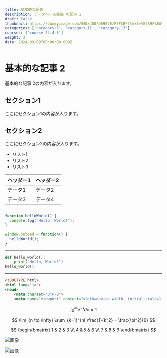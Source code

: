 ```yaml
---
title: 基本的な記事
description: データベース基礎 の記事 2
draft: false
thumbnail: https://dummyimage.com/600x400/D69E2E/FEFCBF?text=%E5%9F%BA%E6%9C%AC%E7%9A%84%E3%81%AA%E8%A8%98%E4%BA%8B
categories: ['category-7', 'category-11', 'category-13']
courses: ['course-24-4-5']
weight: 3
date: 2024-03-09T00:00:00.000Z
---
```


# 基本的な記事 2

基本的な記事 2の内容が入ります。

## セクション1
ここにセクション1の内容が入ります。

## セクション2
ここにセクション2の内容が入ります。

- リスト1
- リスト2
- リスト3

| ヘッダー1 | ヘッダー2 |
| --------- | --------- |
| データ1   | データ2   |
| データ3   | データ4   |

```javascript

function helloWorld() {
  console.log("Hello, World!");
}

window.onload = function() {
  helloWorld();
}

```

---

```python
def hello_world():
    print("Hello, World!")
hello_world()
```

---

```html
<!DOCTYPE html>
<html lang="ja">
<head>
    <meta charset="UTF-8">
    <meta name="viewport" content="width=device-width, initial-scale=1.0">
```

$$
\int_{0}^{\infty} e^{-x} dx = 1
$$

$$
\lim_{n \to \infty} \sum_{k=1}^{n} \frac{1}{k^2} = \frac{\pi^2}{6}
$$

$$
\begin{bmatrix}
1 & 2 & 3 \\\
4 & 5 & 6 \\\
7 & 8 & 9
\end{bmatrix}
$$

![画像](https://dummyimage.com/320x180/2D3748/F5F7FA?text=%E5%9F%BA%E6%9C%AC%E7%9A%84%E3%81%AA%E8%A8%98%E4%BA%8B+2)

![画像](https://dummyimage.com/640x360/1A202C/EDF2F7?text=%E5%9F%BA%E6%9C%AC%E7%9A%84%E3%81%AA%E8%A8%98%E4%BA%8B+2)